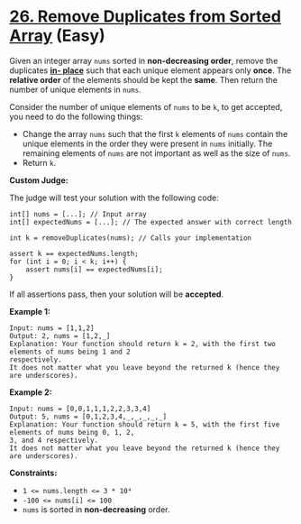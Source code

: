 # [26. Remove Duplicates from Sorted Array][link] (Easy)

[link]: https://leetcode.com/problems/remove-duplicates-from-sorted-array/

Given an integer array `nums` sorted in **non-decreasing order**, remove the duplicates [**in-
place**](https://en.wikipedia.org/wiki/In-place_algorithm) such that each unique element appears only
**once**. The **relative order** of the elements should be kept the **same**. Then return the number
of unique elements in  `nums`.

Consider the number of unique elements of `nums` to be `k`, to get accepted, you need to do the
following things:

- Change the array `nums` such that the first `k` elements of `nums` contain the unique elements in
the order they were present in `nums` initially. The remaining elements of `nums` are not important
as well as the size of `nums`.
- Return `k`.

**Custom Judge:**

The judge will test your solution with the following code:

```
int[] nums = [...]; // Input array
int[] expectedNums = [...]; // The expected answer with correct length

int k = removeDuplicates(nums); // Calls your implementation

assert k == expectedNums.length;
for (int i = 0; i < k; i++) {
    assert nums[i] == expectedNums[i];
}
```

If all assertions pass, then your solution will be **accepted**.

**Example 1:**

```
Input: nums = [1,1,2]
Output: 2, nums = [1,2,_]
Explanation: Your function should return k = 2, with the first two elements of nums being 1 and 2
respectively.
It does not matter what you leave beyond the returned k (hence they are underscores).
```

**Example 2:**

```
Input: nums = [0,0,1,1,1,2,2,3,3,4]
Output: 5, nums = [0,1,2,3,4,_,_,_,_,_]
Explanation: Your function should return k = 5, with the first five elements of nums being 0, 1, 2,
3, and 4 respectively.
It does not matter what you leave beyond the returned k (hence they are underscores).
```

**Constraints:**

- `1 <= nums.length <= 3 * 10⁴`
- `-100 <= nums[i] <= 100`
- `nums` is sorted in **non-decreasing** order.
